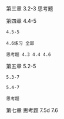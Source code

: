 第三章
    3.2-3
    思考题

第四章
    4.4-5

    4.5-5

    4.6练习 全部

    思考题 4.3 4.4 4.6


第五章
    5.2-5

    5.3-7

    5.4-7

    思考题

第七章
    思考题 7.5d 7.6